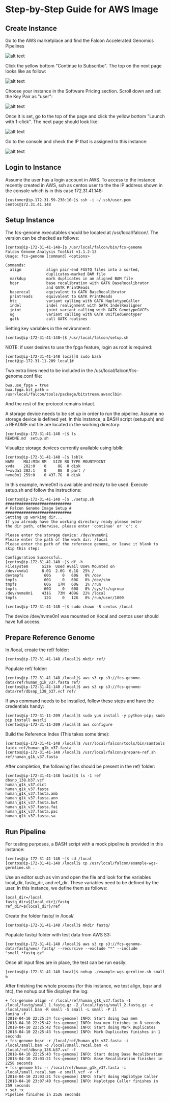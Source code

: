 # Step-by-Step Guide for AWS Image

## Create Instance
Go to the AWS marketplace and find the Falcon Accelerated Genomics Pipelines


![alt text](img/SubscribePage.png)

Click the yellow bottom "Continue to Subscribe". The top on the next page looks like as follow:

![alt text](img/LaunchPage1.png)

Choose your instance in the Software Pricing section. Scroll down and set the Key Pair as "user":

![alt text](img/LaunchPage2.png)

Once it is set, go to the top of the page and click the yellow bottom "Launch with 1-click". The next page should look like:

![alt text](img/LaunchPage3.png)

Go to the console and check the IP that is assigned to this instance:

![alt text](img/Console.png)


## Login to Instance
Assume the user has a login account in AWS. To access to the instance recently created in AWS, ssh as centos user to the the IP address shown in the console which is in this case 172.31.41.148:
   ```
   [customer@ip-172-31-59-238:10~]$ ssh -i ~/.ssh/user.pem centos@172.31.41.148
   ```
## Setup Instance
The fcs-genome executables should be located at /usr/local/falcon/. The version can be checked as follows:
   ```
   [centos@ip-172-31-41-148~]$ /usr/local/falcon/bin/fcs-genome 
   Falcon Genome Analysis Toolkit v1.1.2-13
   Usage: fcs-genome [command] <options>
   
   Commands: 
     align           align pair-end FASTQ files into a sorted,             
                     duplicates-marked BAM file                            
     markdup         mark duplicates in an aligned BAM file                
     bqsr            base recalibration with GATK BaseRecalibrator         
                     and GATK PrintReads                                   
     baserecal       equivalent to GATK BaseRecalibrator                   
     printreads      equivalent to GATK PrintReads                         
     htc             variant calling with GATK HaplotypeCaller             
     indel           indel realignment with GATK IndelRealigner            
     joint           joint variant calling with GATK GenotypeGVCFs         
     ug              variant calling with GATK UnifiedGenotyper            
     gatk            call GATK routines                                    
   ```
Setting key variables in the environment:
   ```
   [centos@ip-172-31-41-148~]$ /usr/local/falcon/setup.sh
   ```
NOTE: if user desires to use the fpga feature, login as root is required:
   ```
   [centos@ip-172-31-41-148 local]$ sudo bash
   [root@ip-172-31-11-209 local]# 
   ```
Two extra lines need to be included in the /usr/local/falcon/fcs-genome.conf file:
   ```
   bwa.use_fpga = true
   bwa.fpga.bit_path = /usr/local/falcon/tools/package/bitstream.awsxclbin
   ```
And the rest of the protocol remains intact.

A storage device needs to be set up in order to run the pipeline. Assume no storage device is defined yet. In this instance, a BASH script (setup.sh) and a README.md file are located in the working directory:
   ```
   [centos@ip-172-31-41-148 ~]$ ls
   README.md  setup.sh
   ```
Visualize storage devices currently available using lsblk:
   ```
   [centos@ip-172-31-41-148 ~]$ lsblk
   NAME    MAJ:MIN RM   SIZE RO TYPE MOUNTPOINT
   xvda    202:0    0     8G  0 disk 
   └─xvda1 202:1    0     8G  0 part /
   nvme0n1 259:0    0 437.7G  0 disk
   ```
In this example, nvme0n1 is available and ready to be used. Execute setup.sh and follow the instructions:
   ```
   [centos@ip-172-31-41-148 ~]$ ./setup.sh 
   #############################
   # Falcon Genome Image Setup #
   #############################
   Setting up working dir...
   If you already have the working directory ready please enter 
   the dir path, otherwise, please enter 'continue' or 'c': c

   Please enter the storage device: /dev/nvme0n1
   Please enter the path of the work dir: /local
   Please enter the path of the reference genome, or leave it blank to skip this step:

   Configuration Successful.
   [centos@ip-172-31-41-148 ~]$ df -h 
   Filesystem      Size  Used Avail Use% Mounted on
   /dev/xvda1      8.0G  2.0G  6.1G  25% /
   devtmpfs         60G     0   60G   0% /dev
   tmpfs            60G     0   60G   0% /dev/shm
   tmpfs            60G   17M   60G   1% /run
   tmpfs            60G     0   60G   0% /sys/fs/cgroup
   /dev/nvme0n1    431G   73M  409G  22% /local
   tmpfs            12G     0   12G   0% /run/user/1000

   [centos@ip-172-31-41-148 ~]$ sudo chown -R centos /local
   ```
The device /dev/nvme0n1 was mounted on /local and centos user should have full access.

## Prepare Reference Genome
In /local, create the ref/ folder:
   ```
   [centos@ip-172-31-41-148 /local]$ mkdir ref/
   ```
Populate ref/ folder:
   ```
   [centos@ip-172-31-41-148 /local]$ aws s3 cp s3://fcs-genome-data/ref/human_g1k_v37.fasta ref/ 
   [centos@ip-172-31-41-148 /local]$ aws s3 cp s3://fcs-genome-data/ref/dbsnp_138_b37.vcf ref/
   ```
If aws command needs to be installed, follow these steps and have the credentials handy:
   ```
   [centos@ip-172-31-11-209 /local]$ sudo yum install -y python-pip; sudo pip install awscli 
   [centos@ip-172-31-11-209 /local]$ aws configure
   ```
Build the Reference Index (This takes some time):
   ```
   [centos@ip-172-31-41-148 /local]$ /usr/local/falcon/tools/bin/samtools faidx ref/human_g1k_v37.fasta 
   [centos@ip-172-31-41-148 /local]$ /usr/local/falcon/prepare-ref.sh ref/human_g1k_v37.fasta 
   ```
After completion, the following files should be present in the ref/ folder:
   ```
   [centos@ip-172-31-41-148 local]$ ls -1 ref
   dbsnp_138.b37.vcf
   human_g1k_v37.dict
   human_g1k_v37.fasta
   human_g1k_v37.fasta.amb
   human_g1k_v37.fasta.ann
   human_g1k_v37.fasta.bwt
   human_g1k_v37.fasta.fai
   human_g1k_v37.fasta.pac
   human_g1k_v37.fasta.sa
  ```

## Run Pipeline
For testing purposes, a BASH script with a mock pipeline is provided in this instance:
   ```
   [centos@ip-172-31-41-148 ~]$ cd /local
   [centos@ip-172-31-41-148 /local]$ cp /usr/local/falcon/example-wgs-germline.sh .
   ```
Use an editor such as vim and open the file and look for the variables local_dir, fastq_dir, and ref_dir. 
These variables need to be defined by the user.  In this instance, we define them as follows:
   ```
   local_dir=/local
   fastq_dir=${local_dir}/fastq
   ref_dir=${local_dir}/ref
   ```
Create the folder fastq/ in /local/
   ```
   [centos@ip-172-31-41-148 /local]$ mkdir fastq/ 
   ```
Populate fastq/ folder with test data from AWS S3:
   ```
   [centos@ip-172-31-41-148 /local]$ aws s3 cp s3://fcs-genome-data/fastq/wes/ fastq/ --recursive --exclude "*" --include "small_*fastq.gz"
   ```
Once all input files are in place, the test can be run easily:
   ```
   [centos@ip-172-31-41-148 local]$ nohup ./example-wgs-germline.sh small & 
   ```
After finishing the whole process (for this instance, we test align, bqsr and htc), the nohup.out file displays the log:
   ```
   + fcs-genome align -r /local/ref/human_g1k_v37.fasta -1 /local/fastq/small_1.fastq.gz -2 /local/fastq/small_2.fastq.gz -o /local/small.bam -R small -S small -L small -P il
lumina -f
   [2018-04-10 22:25:34 fcs-genome] INFO: Start doing bwa mem
   [2018-04-10 22:25:42 fcs-genome] INFO: bwa mem finishes in 8 seconds
   [2018-04-10 22:25:42 fcs-genome] INFO: Start doing Mark Duplicates
   [2018-04-10 22:25:43 fcs-genome] INFO: Mark Duplicates finishes in 1 seconds
   + fcs-genome bqsr -r /local/ref/human_g1k_v37.fasta -i /local/small.bam -o /local/small.recal.bam -K /local/ref/dbsnp_138.b37.vcf -f
   [2018-04-10 22:25:43 fcs-genome] INFO: Start doing Base Recalibration
   [2018-04-10 23:03:21 fcs-genome] INFO: Base Recalibration finishes in 2258 seconds
   + fcs-genome htc -r /local/ref/human_g1k_v37.fasta -i /local/small.recal.bam -o small.vcf -v -f
   [2018-04-10 23:03:21 fcs-genome] INFO: Start doing Haplotype Caller
   [2018-04-10 23:07:40 fcs-genome] INFO: Haplotype Caller finishes in 259 seconds
   + set +x
   Pipeline finishes in 2526 seconds 
   ```











